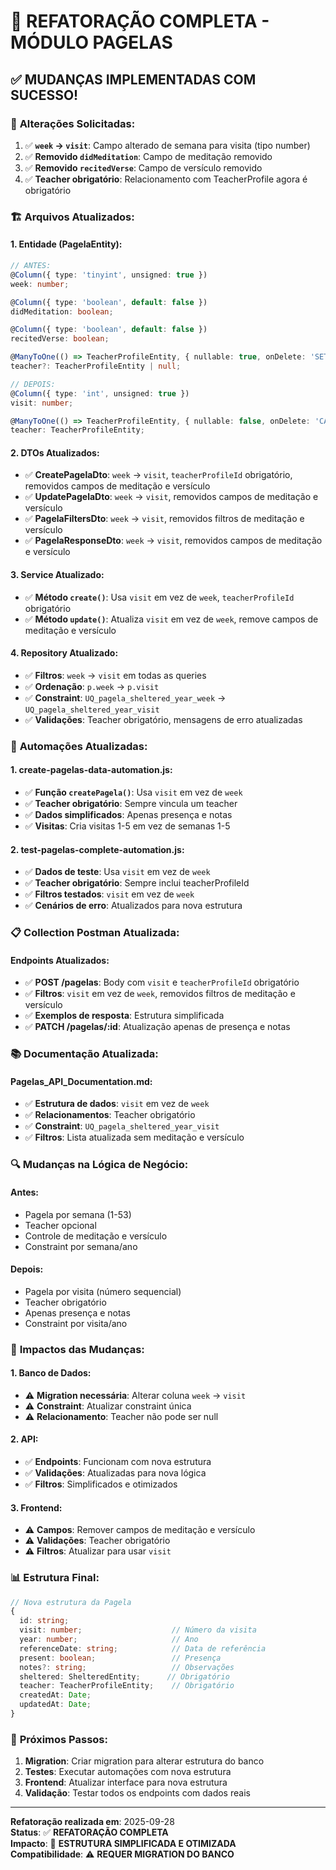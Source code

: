 # 🔄 REFATORAÇÃO COMPLETA - MÓDULO PAGELAS

## ✅ **MUDANÇAS IMPLEMENTADAS COM SUCESSO!**

### 🎯 **Alterações Solicitadas:**
1. ✅ **`week` → `visit`**: Campo alterado de semana para visita (tipo number)
2. ✅ **Removido `didMeditation`**: Campo de meditação removido
3. ✅ **Removido `recitedVerse`**: Campo de versículo removido  
4. ✅ **Teacher obrigatório**: Relacionamento com TeacherProfile agora é obrigatório

### 🏗️ **Arquivos Atualizados:**

#### **1. Entidade (PagelaEntity):**
```typescript
// ANTES:
@Column({ type: 'tinyint', unsigned: true })
week: number;

@Column({ type: 'boolean', default: false })
didMeditation: boolean;

@Column({ type: 'boolean', default: false })
recitedVerse: boolean;

@ManyToOne(() => TeacherProfileEntity, { nullable: true, onDelete: 'SET NULL' })
teacher?: TeacherProfileEntity | null;

// DEPOIS:
@Column({ type: 'int', unsigned: true })
visit: number;

@ManyToOne(() => TeacherProfileEntity, { nullable: false, onDelete: 'CASCADE' })
teacher: TeacherProfileEntity;
```

#### **2. DTOs Atualizados:**
- ✅ **CreatePagelaDto**: `week` → `visit`, `teacherProfileId` obrigatório, removidos campos de meditação e versículo
- ✅ **UpdatePagelaDto**: `week` → `visit`, removidos campos de meditação e versículo
- ✅ **PagelaFiltersDto**: `week` → `visit`, removidos filtros de meditação e versículo
- ✅ **PagelaResponseDto**: `week` → `visit`, removidos campos de meditação e versículo

#### **3. Service Atualizado:**
- ✅ **Método `create()`**: Usa `visit` em vez de `week`, `teacherProfileId` obrigatório
- ✅ **Método `update()`**: Atualiza `visit` em vez de `week`, remove campos de meditação e versículo

#### **4. Repository Atualizado:**
- ✅ **Filtros**: `week` → `visit` em todas as queries
- ✅ **Ordenação**: `p.week` → `p.visit` 
- ✅ **Constraint**: `UQ_pagela_sheltered_year_week` → `UQ_pagela_sheltered_year_visit`
- ✅ **Validações**: Teacher obrigatório, mensagens de erro atualizadas

### 🤖 **Automações Atualizadas:**

#### **1. create-pagelas-data-automation.js:**
- ✅ **Função `createPagela()`**: Usa `visit` em vez de `week`
- ✅ **Teacher obrigatório**: Sempre vincula um teacher
- ✅ **Dados simplificados**: Apenas presença e notas
- ✅ **Visitas**: Cria visitas 1-5 em vez de semanas 1-5

#### **2. test-pagelas-complete-automation.js:**
- ✅ **Dados de teste**: Usa `visit` em vez de `week`
- ✅ **Teacher obrigatório**: Sempre inclui teacherProfileId
- ✅ **Filtros testados**: `visit` em vez de `week`
- ✅ **Cenários de erro**: Atualizados para nova estrutura

### 📋 **Collection Postman Atualizada:**

#### **Endpoints Atualizados:**
- ✅ **POST /pagelas**: Body com `visit` e `teacherProfileId` obrigatório
- ✅ **Filtros**: `visit` em vez de `week`, removidos filtros de meditação e versículo
- ✅ **Exemplos de resposta**: Estrutura simplificada
- ✅ **PATCH /pagelas/:id**: Atualização apenas de presença e notas

### 📚 **Documentação Atualizada:**

#### **Pagelas_API_Documentation.md:**
- ✅ **Estrutura de dados**: `visit` em vez de `week`
- ✅ **Relacionamentos**: Teacher obrigatório
- ✅ **Constraint**: `UQ_pagela_sheltered_year_visit`
- ✅ **Filtros**: Lista atualizada sem meditação e versículo

### 🔍 **Mudanças na Lógica de Negócio:**

#### **Antes:**
- Pagela por semana (1-53)
- Teacher opcional
- Controle de meditação e versículo
- Constraint por semana/ano

#### **Depois:**
- Pagela por visita (número sequencial)
- Teacher obrigatório
- Apenas presença e notas
- Constraint por visita/ano

### 🚨 **Impactos das Mudanças:**

#### **1. Banco de Dados:**
- ⚠️ **Migration necessária**: Alterar coluna `week` → `visit`
- ⚠️ **Constraint**: Atualizar constraint única
- ⚠️ **Relacionamento**: Teacher não pode ser null

#### **2. API:**
- ✅ **Endpoints**: Funcionam com nova estrutura
- ✅ **Validações**: Atualizadas para nova lógica
- ✅ **Filtros**: Simplificados e otimizados

#### **3. Frontend:**
- ⚠️ **Campos**: Remover campos de meditação e versículo
- ⚠️ **Validações**: Teacher obrigatório
- ⚠️ **Filtros**: Atualizar para usar `visit`

### 📊 **Estrutura Final:**

```typescript
// Nova estrutura da Pagela
{
  id: string;
  visit: number;                    // Número da visita
  year: number;                     // Ano
  referenceDate: string;            // Data de referência
  present: boolean;                 // Presença
  notes?: string;                   // Observações
  sheltered: ShelteredEntity;      // Obrigatório
  teacher: TeacherProfileEntity;    // Obrigatório
  createdAt: Date;
  updatedAt: Date;
}
```

### 🎯 **Próximos Passos:**

1. **Migration**: Criar migration para alterar estrutura do banco
2. **Testes**: Executar automações com nova estrutura
3. **Frontend**: Atualizar interface para nova estrutura
4. **Validação**: Testar todos os endpoints com dados reais

---

**Refatoração realizada em**: 2025-09-28  
**Status**: ✅ **REFATORAÇÃO COMPLETA**  
**Impacto**: 🔄 **ESTRUTURA SIMPLIFICADA E OTIMIZADA**  
**Compatibilidade**: ⚠️ **REQUER MIGRATION DO BANCO**
